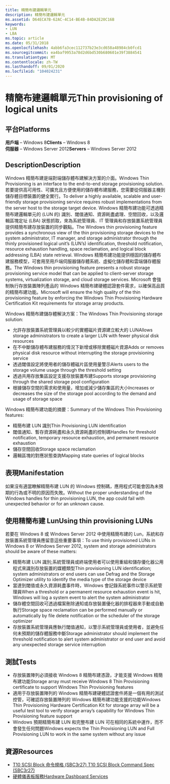 ```yaml
---
title: 精簡布建邏輯單元
description: 精簡布建邏輯單元
ms.assetid: D64ECA7B-62AC-4C14-BE4B-84DA2E20C16B
keywords:
- LUN
- LBA
ms.topic: article
ms.date: 05/31/2018
ms.openlocfilehash: 4abb6fa3cec112737b23e3cd658a48984cb0fcd1
ms.sourcegitcommit: ea4baf9953a78d2d6bd530b680601e39f3884541
ms.translationtype: MT
ms.contentlocale: zh-TW
ms.lasthandoff: 09/01/2020
ms.locfileid: "104024231"
---
```

# <a name="thin-provisioning-of-logical-units"></a><span data-ttu-id="957c6-105">精簡布建邏輯單元</span><span class="sxs-lookup"><span data-stu-id="957c6-105">Thin provisioning of logical units</span></span>

## <a name="platforms"></a><span data-ttu-id="957c6-106">平台</span><span class="sxs-lookup"><span data-stu-id="957c6-106">Platforms</span></span>

<span data-ttu-id="957c6-107">**用戶端** – Windows 8</span><span class="sxs-lookup"><span data-stu-id="957c6-107">**Clients** – Windows 8</span></span>  
<span data-ttu-id="957c6-108">**伺服器** – Windows Server 2012</span><span class="sxs-lookup"><span data-stu-id="957c6-108">**Servers** – Windows Server 2012</span></span>  


## <a name="description"></a><span data-ttu-id="957c6-109">Description</span><span class="sxs-lookup"><span data-stu-id="957c6-109">Description</span></span>

<span data-ttu-id="957c6-110">Windows 精簡布建是端對端儲存體布建解決方案的介面。</span><span class="sxs-lookup"><span data-stu-id="957c6-110">Windows Thin Provisioning is an interface to the end-to-end storage provisioning solution.</span></span> <span data-ttu-id="957c6-111">若要提供高可用性、可擴充且方便使用的儲存體布建服務，您需要從伺服器主機到儲存體目標裝置的健全實行。</span><span class="sxs-lookup"><span data-stu-id="957c6-111">To deliver a highly available, scalable and user-friendly storage provisioning service requires robust implementations from the server host to the storage target device.</span></span> <span data-ttu-id="957c6-112">Windows 精簡布建功能可透過精簡布建邏輯單元的 (LUN 的) 識別、閾值通知、資源耗盡處理、空間回收，以及邏輯區塊定址 (LBA) 狀態抓取，來為系統管理員、IT 管理員和存放裝置系統管理員提供精簡布建存放裝置的同步觀點。</span><span class="sxs-lookup"><span data-stu-id="957c6-112">The Windows thin provisioning feature provides a synchronous view of the thin provisioning storage devices to the system administrator, IT manager, and storage administrator through the thinly provisioned logical unit’s (LUN’s) identification, threshold notification, resource exhaustion handling, space reclamation, and logical block addressing (LBA) state retrieval.</span></span> <span data-ttu-id="957c6-113">Windows 精簡布建功能提供穩固的儲存體布建服務模型，可套用至用戶端伺服器儲存體系統、虛擬化儲存體和雲端儲存體服務。</span><span class="sxs-lookup"><span data-stu-id="957c6-113">The Windows thin provisioning feature presents a robust storage provisioning service model that can be applied to client-server storage systems, virtualization storage, and cloud storage services.</span></span> <span data-ttu-id="957c6-114">Microsoft 會強制執行存放裝置陣列產品的 Windows 精簡布建硬體認證套件需求，以確保高品質的精簡布建功能。</span><span class="sxs-lookup"><span data-stu-id="957c6-114">Microsoft will ensure the high quality of the thin provisioning feature by enforcing the Windows Thin Provisioning Hardware Certification Kit requirements for storage array products.</span></span>

<span data-ttu-id="957c6-115">Windows 精簡布建儲存體解決方案：</span><span class="sxs-lookup"><span data-stu-id="957c6-115">The Windows Thin Provisioning storage solution:</span></span>

-   <span data-ttu-id="957c6-116">允許存放裝置系統管理員以較少的實體磁片資源建立較大的 LUN</span><span class="sxs-lookup"><span data-stu-id="957c6-116">Allows storage administrators to create a larger LUN with fewer physical disk resources</span></span>
-   <span data-ttu-id="957c6-117">在不中斷儲存體布建服務的情況下新增或移除實體磁片資源</span><span class="sxs-lookup"><span data-stu-id="957c6-117">Adds or removes physical disk resource without interrupting the storage provisioning service</span></span>
-   <span data-ttu-id="957c6-118">透過閾值設定將使用者的儲存體磁片區使用量警示</span><span class="sxs-lookup"><span data-stu-id="957c6-118">Alerts users to the storage volume usage through the threshold setting</span></span>
-   <span data-ttu-id="957c6-119">透過共用存放集區設定支援存放裝置布建</span><span class="sxs-lookup"><span data-stu-id="957c6-119">Supports storage provisioning through the shared storage pool configuration</span></span>
-   <span data-ttu-id="957c6-120">根據儲存空間的需求和使用量，增加或減少儲存集區的大小</span><span class="sxs-lookup"><span data-stu-id="957c6-120">Increases or decreases the size of the storage pool according to the demand and usage of storage space</span></span>

<span data-ttu-id="957c6-121">Windows 精簡布建功能的摘要：</span><span class="sxs-lookup"><span data-stu-id="957c6-121">Summary of the Windows Thin Provisioning features:</span></span>

-   <span data-ttu-id="957c6-122">精簡布建 LUN 識別</span><span class="sxs-lookup"><span data-stu-id="957c6-122">Thin Provisioning LUN identification</span></span>
-   <span data-ttu-id="957c6-123">閾值通知、暫存資源耗盡和永久資源耗盡的控制碼</span><span class="sxs-lookup"><span data-stu-id="957c6-123">Handles for threshold notification, temporary resource exhaustion, and permanent resource exhaustion</span></span>
-   <span data-ttu-id="957c6-124">儲存空間回收</span><span class="sxs-lookup"><span data-stu-id="957c6-124">Storage space reclamation</span></span>
-   <span data-ttu-id="957c6-125">邏輯區塊的對應狀態查詢</span><span class="sxs-lookup"><span data-stu-id="957c6-125">Mapping state queries of logical blocks</span></span>

## <a name="manifestation"></a><span data-ttu-id="957c6-126">表現</span><span class="sxs-lookup"><span data-stu-id="957c6-126">Manifestation</span></span>

<span data-ttu-id="957c6-127">如果沒有適當瞭解精簡布建 LUN 的 Windows 控制碼，應用程式可能會因為未預期的行為或不明的原因而失敗。</span><span class="sxs-lookup"><span data-stu-id="957c6-127">Without the proper understanding of the Windows handles for thin provisioning LUN, the app could fail with unexpected behavior or for an unknown cause.</span></span>

## <a name="using-thin-provisioning-luns"></a><span data-ttu-id="957c6-128">使用精簡布建 Lun</span><span class="sxs-lookup"><span data-stu-id="957c6-128">Using thin provisioning LUNs</span></span>

<span data-ttu-id="957c6-129">若要在 Windows 8 或 Windows Server 2012 中使用精簡布建的 Lun，系統和存放裝置系統管理員應留意這些重要事項：</span><span class="sxs-lookup"><span data-stu-id="957c6-129">To use thinly provisioned LUNs in Windows 8 or Windows Server 2012, system and storage administrators should be aware of these matters:</span></span>

-   <span data-ttu-id="957c6-130">精簡布建 LUN 識別;系統管理員或終端使用者可以使用重組和儲存優化器公用程式來識別存放裝置的媒體類型</span><span class="sxs-lookup"><span data-stu-id="957c6-130">Thin provisioning LUN identification; system administrators or end users can use Defrag and the Storage Optimizer utility to identify the media type of the storage device</span></span>
-   <span data-ttu-id="957c6-131">當達到閾值或永久資源耗盡事件時，Windows 會記錄系統事件以警示系統管理員</span><span class="sxs-lookup"><span data-stu-id="957c6-131">When a threshold or a permanent resource exhaustion event is hit, Windows will log a system event to alert the system administrator</span></span>
-   <span data-ttu-id="957c6-132">儲存體空間回收可透過檔案刪除通知或存放裝置優化器的排程器來手動或自動執行</span><span class="sxs-lookup"><span data-stu-id="957c6-132">Storage space reclamation can be performed manually or automatically by file delete notification or the scheduler of the storage optimizer</span></span>
-   <span data-ttu-id="957c6-133">存放裝置系統管理員應執行閾值通知，以警示系統管理員或使用者，並避免任何未預期的儲存體服務中斷</span><span class="sxs-lookup"><span data-stu-id="957c6-133">Storage administrator should implement the threshold notification to alert system administrator or end user and avoid any unexpected storage service interruption</span></span>

## <a name="tests"></a><span data-ttu-id="957c6-134">測試</span><span class="sxs-lookup"><span data-stu-id="957c6-134">Tests</span></span>

-   <span data-ttu-id="957c6-135">存放裝置陣列必須接收 Windows 8 精簡布建憑證，才能支援 Windows 精簡布建功能</span><span class="sxs-lookup"><span data-stu-id="957c6-135">Storage array must receive Windows 8 Thin Provisioning certificate to support Windows Thin Provisioning features</span></span>
-   <span data-ttu-id="957c6-136">適用于存放裝置陣列的 Windows 精簡布建硬體認證套件將是一個有用的測試控管，可確認存放裝置陣列的 Windows 精簡布建功能支援的功能</span><span class="sxs-lookup"><span data-stu-id="957c6-136">Windows Thin Provisioning Hardware Certification Kit for storage array will be a useful test tool to verify storage array’s capability for Windows Thin Provisioning feature support</span></span>
-   <span data-ttu-id="957c6-137">Windows 預期精簡布建 LUN 和完整布建 LUN 可在相同的系統中運作，而不會發生任何問題</span><span class="sxs-lookup"><span data-stu-id="957c6-137">Windows expects the Thin Provisioning LUN and Full Provisioning LUN to work in the same system without any issue</span></span>

## <a name="resources"></a><span data-ttu-id="957c6-138">資源</span><span class="sxs-lookup"><span data-stu-id="957c6-138">Resources</span></span>

-   [<span data-ttu-id="957c6-139">T10 SCSI Block 命令規格 (SBC3r27) </span><span class="sxs-lookup"><span data-stu-id="957c6-139">T10 SCSI Block Command Spec (SBC3r27)</span></span>](https://www.t10.org/cgi-bin/ac.pl?t=f&f=sbc3r27.pdf)
-   [<span data-ttu-id="957c6-140">硬體儀表板服務</span><span class="sxs-lookup"><span data-stu-id="957c6-140">Hardware Dashboard Services</span></span>](/windows-hardware/drivers/dashboard/)

 

 